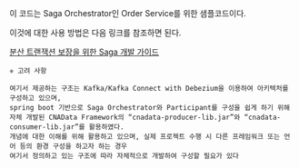 이 코드는 Saga Orchestrator인 Order Service를 위한 샘플코드이다.

이것에 대한 사용 방법은 다음 링크를 참조하면 된다.

[분산 트랜잭션 보장을 위한 Saga 개발 가이드](../docs/SAGA.README.md)

```
❈ 고려 사항

여기서 제공하는 구조는 Kafka/Kafka Connect with Debezium을 이용하여 아키텍처를 구성하고 있으며, 
spring boot 기반으로 Saga Orchestrator와 Participant를 구성을 쉽게 하기 위해 
자체 개발된 CNAData Framework의 “cnadata-producer-lib.jar”와 “cnadata-consumer-lib.jar”를 활용하였다. 
개념에 대한 이해를 위해 활용하고 있으며, 실제 프로젝트 수행 시 다른 프레임워크 또는 언어 등의 환경 구성을 하고자 하는 경우  
여기서 정의하고 있는 구조에 따라 자체적으로 개발하여 구성할 필요가 있다
```